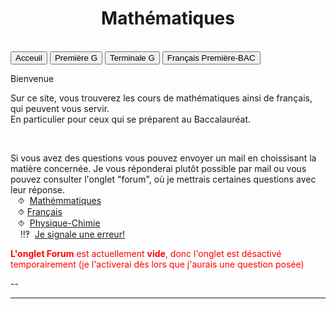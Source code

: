 <html>
 <title>Mathématiques</title>
 <head>
    <meta charset="utf-8"/>
    <link href="style.css" rel="stylesheet" type="text/css"/>
    <meta name="viewport" content="width=device-width, initial-scale=1">
    <link rel="stylesheet" href="https://www.w3schools.com/w3css/4/w3.css">
    <meta name="viewport" content="width=device-width, initial-scale=1" />
    <link rel="stylesheet" href="https://www.w3schools.com/w3css/4/w3.css" />
    <script src="s.js" data-import=""></script>
 </head>
 <body onload="body()">
 <center><h1 id="h1">Mathématiques</h1></center>
 <br>
 <div class="w3-container">
  
 </div>

 <div class="w3-bar w3-black">
  <button class="w3-bar-item w3-button" onclick="openCity('Ac')">Acceuil</button>
  <!--<button class="w3-bar-item w3-button" onclick="openCity('Six')">Sixième</button>
  <button class="w3-bar-item w3-button" onclick="openCity('Cinq')">Cinquième</button>
  <button class="w3-bar-item w3-button" onclick="openCity('Quatre')">Quatrième</button>
  <button class="w3-bar-item w3-button" onclick="openCity('Trois')">Troisième</button>
  <button class="w3-bar-item w3-button" onclick="openCity('Seconde')">Seconde</button>-->
  <button class="w3-bar-item w3-button" onclick="openCity('Première')">Première G</button>
  <button class="w3-bar-item w3-button" onclick="openCity('Terminale')">Terminale G</button>
  <button class="w3-bar-item w3-button" onclick="openCity('Français')">Français Première-BAC</button>
  <!-- <button class="w3-bar-item w3-button" onclick="openCity('Info')">Informatique</button>
  <button class="w3-bar-item w3-button" onclick="openCity('Forum')">Forum</button>-->
 </div>
 <div id="Ac" class="w3-container city">
  <p id="para2">Bienvenue</p>
  <p id="para3">Sur ce site, vous trouverez les cours de mathématiques ainsi de français, qui peuvent vous servir.<br> En particulier pour ceux qui se préparent au Baccalauréat.</p>
 <br>
  <div id="center">
  <p id="para33">Si vous avez des questions vous pouvez envoyer un mail en choissisant la matière concernée. Je vous réponderai plutôt possible par mail ou vous pouvez consulter l'onglet "forum", où je mettrais certaines questions avec leur réponse. 
  <br>&nbsp;&nbsp;&nbsp;⯑ &nbsp;<a title="Question" href="mailto:ozcelebialican2005@gmail.com?subject=J'ai une question%5BMat%5D&body=Ma%20question%20se%20porte%20sur%20les%20mathématiques%20(ne%20changez%20pas%20l'objet%20du%20mail).">Mathémmatiques</a>
  <br>&nbsp;&nbsp;&nbsp;⯑&nbsp;<a title="Question" href="mailto:ozcelebialican2005@gmail.com?subject=J'ai une question%5BFR%5D&body=Ma%20question%20se%20porte%20sur%20le%20français%20 (ne%20changez%20pas%20l'objet%20du%20mail).">Français</a>
  <br>&nbsp;&nbsp;&nbsp;⯑ &nbsp;<a title="Question" href="mailto:ozcelebialican2005@gmail.com?subject=J'ai une question%5BMat%5D&body=Ma%20question%20se%20porte%20sur%20les%20Physique-Chimie%20(ne%20changez%20pas%20l'objet%20du%20mail).">Physique-Chimie</a>
  <br> &nbsp;&nbsp;&nbsp; ‼‽ &nbsp;<a title="Signaler une erreur" href="mailto:ozcelebialican2005@gmail.com?subject=%5BErreur%5D&body=Ma%20question%20se%20porte%20sur%20le%20français%20 (ne%20changez%20pas%20l'objet%20du%20mail).%0ADans%20l'onglet:%0ANom%20du%20fichier:%0AErreur:">Je signale une erreur!</a>
  </p></div>
  <p><font style="color:red"><b>L'onglet Forum</b> est actuellement <b>vide</b>, donc l'onglet est désactivé temporairement (je l'activerai dès lors que j'aurais une question posée)</font></p>
  <p>--</p> 
  <hr>
 </div>

 <!--
 <div id="Six" class="w3-container city" style="display:none">
    <p id="para2">-</p>
    <p>--</p> 
 <hr> 
 </div>
 <div id="Cinq" class="w3-container city" style="display:none"> 
    <p id="para2">-</p>
    <p>--</p> 
  <hr>
 </div>
 <div id="Quatre" class="w3-container city" style="display:none">
    <p id="para2">-</p>
    <p>--</p> 
  <hr>
 </div>
 <div id="Tois" class="w3-container city" style="display:none">
    <p id="para2">-</p>
    <p>--</p> 
  <hr>
 </div>
 <div id="Seconde" class="w3-container city" style="display:none">
    <p id="para2">-</p>
    <p>--</p> 
  <hr>
 </div>
 <div id="Première" class="w3-container city" style="display:none">
  <p id="para2">-</p>
  <p>--</p> 
  <hr>
 </div>-->

 <div id="Terminale" class="w3-container city" style="display:none">
  <p id="para1">Terminale Générale</p>
  <p id="para6">📁  Equations différentielles</p>
    <ul>
      <li><a href="mat/Tle/ED/Cours-equations_differentielles.pdf" dowload="" target="_blank"><p id="para4">📄   Cours-Equations differentielles</p></a></li>
      <li><a href="mat/Tle/ED/TD-equations_differentielles.pdf" dowload="" target="_blank"><p id="para4">📄   TD-Equations differentielles</p></a></li>
      <li><a href="mat/Tle/ED/TD-equations_differentielles-correction.pdf" dowload="" target="_blank"><p id="para4">📄   Correction-Equations differentielles</p></a></li>
      <li><a href="mat/Tle/ED/ED_complement_PC.pdf" dowload=""  target="_blank"><p id="para4">📄  Complément du cours - Physique-chimie </p></a></li>
   </ul>
  <p></p>
  <hr>
 </div>

 <div id="Français" class="w3-container city" style="display:none"> <div class="w3-container">
  <center><p id="para1">Français- Première - BAC</p></center>
  <div id="center">
  <p id="para33" style="border: 1px solid black; padding: 10px;"> <font style="color:#FF10FF;">⨝</font>Je vous conseille vivement utiliser <a href="https://cnrtl.fr/definition/" target="_blank"><font style="color:#0000FF;"><u>CNRTL</u></font></a>, un dictionnaire en ligne (une référence de pluparts des professeurs) ou si vous ne vous maîtrisez pas la langue française :<a href="https://www.wordreference.com/fr/" target="Fenêtre définie"><font style="color:#0000FF;"><u>WordReference</u></font></a>
  <br><font style="color:#0CF0FF;"> ⨝</font> Vous avez, dans les fichier ci-dessus, certaines questions (signalées par "¿" en début des questions).<br>Je vous invite à réfléchir à ses questions qui peuvent être très utiles pour la compréhension de certains passages ou pour une dissertation.
  <br><font style="color:#FF9909;">⨝ ⨝</font> S pour "Séance"</p></div>
   <button onclick="myFunction('Demo2')" class="w3-button w3-block w3-white w3-left-align"><p id="para2">📚- Programme officiel- Français pour  2024-2025</p></button>
     <div id="Demo2" class="w3-hide w3-container w3-light-grey">  
    <ul>
        <li><a href="fr/2024-2025-G.pdf" dowload="" target="_blank"><p id="para4">Les œuvres au programme de Première Générale</p></a></li>
        <li><p id="para4"><a href="fr/2024-2025-T.pdf" dowload="" target="_blank">Les œuvres au programme de Première Technologique</a></p></li> 
    </ul></div>
    <p id="para2">📘-Arthur RIMBAUD, <i>Cahier de Douai</i></p>
        <ul>
            <li><a href="fr/Douai/Rimbaud-Cahier_de_Douai.pdf" dowload="" target="_blank"><p id="para4">📜   Présentation de l'œuvre-S1</p></a></li>
            <!--<li><a href="fr/" dowland="" target="_blank"><p id="para4">Biographie de l'auteur-2</p></a></li>-->
        </ul>    
    <p id="para2">📗-Abbé Prévost, <i>Manon Lescaut</i></p>
        <ul>
            <li><a href="fr/Lescaut/Abbé_Prevost-Manon_Lescaut.pdf" dowload="" target="_blank"><p id="para4">📜   Présentation de Parcours-S1</p></a></li>
            <!--<li><a href="fr/Lescaut/ .pdf" dowload=""><p id="para4" target="_blank">Présentation de l'œuvre-S2</p></a></li>
            <li><a href="fr/Lescaut/Structure-Manon_Lescaut.pdf" dowload="" target="_blank"><p id="para4">Structure de l'œuvre-S3 </p></a></li>
            <li><a href="fr/Lescaut/Cit-Manon_Lescaut.pdf" dowload="" target="_blank"><p id="para4">Quelques citations -S4</p></a></li>-->
        </ul> 
        <!--<p id="para2">📕-Honoré de Balzac, <i>La Peau de chagrin</i></p>
        <ul>
            <li><a href="fr/Honoré_de_Balzac-Peau_de_chagrin.pdf" dowload="" target="_blank"><p id="para4">Présentation de Parcours-1</p></a></li>
            <li><a href="fr/ .pdf" dowload="" target="_blank"><p id="para4">Présentation de l'œuvre-2</p></a></li>
         </ul>  -->
         <p id="para2">📙-Olympe de Gouges, <i>La Déclaration des droits de la femme et de la citoyenne</i></p>
        <ul>
            <li><a href="fr/DDFC/Olympes_de_Gouges-DDFC.pdf" dowload="" target="_blank"><p id="para4">📜  Présentation de Parcours-1</p></a></li>
            <!--<li><a href="fr/ .pdf" dowload="" target="_blank"><p id="para4">Présentation de l'œuvre-2</p></a></li>-->
            <li><a href="fr/DDFC/Structure-DDFC.pdf" dowload="" target="_blank"><p id="para4">📜  Structure de l'œuvre-S3 </p></a></li>
            <!--<li><a href="fr/DDFC/Cit-DDFC.pdf" dowload="" target=_blank"><p id="para4">Quelques citations-S4</></a></li>-->
            <li><p id="para4">📑  Explications de texte </p><ol type="liste-style: upper-roman">
                    <li><a href="fr/DDFC/Explication_de_texte-1-DDFC.pdf" dowload="" target="_blank"><p id="para4">Explication de texte 1 </p></a></li>
               </ol></li>             
         </ul> 
    <button onclick="myFunction('Demo1')" class="w3-button w3-block w3-white w3-left-align"><p id="para2">🗂-Sujets de dissertation</p></button>
     <div id="Demo1" class="w3-hide w3-container w3-light-grey">    
            <ul>
            <li><a href="fr/Douai/Dis-Cahier_de_Douai.pdf" dowland="" target="_blank"><p id="para4">🖋️Arthur RIMBAUD, <i> Cahier de Douai</i></p></a></li>
            <li><a href="fr/Chagrin/Dis-Peau_de_chagrin.pdf" dowland="" target="_blank"><p id="para4">🖋️Honoré de Balzac, <i>La Peau de chagrin</i></p></a> </li>
            <li><a href="fr/DDFC/Dis-DDFC.pdf" dowland="" target="_blank"><p id="para4">🖋️Olympe de Gouges, <i>Déclaration des droits de la femme et de la citoyenne </i></p></a> </li>
            <li><a href="fr/Lescaut/Dis-Manon_Lescaut.pdf" dowland="" target="_blank"><p id="para4">🖋️Abbé Prévost, <i>Manon Lescaut </i></p></a> </li>
            <li><a href="fr/sujet-de-BAC-2024.pdf" dowland="" target="_blank"><p id="para4">📝Sujets de Bac  de l'épreuve de 2024 </p></a> </li>
         </ul>
      </div>
    <hr>
 </div></div>
 <!--<div id="Info" class="w3-container city" style="display:none">
  <p id="para2">-</p>
  <p>--</p> 
  <hr>
 </div>-->
 <!--<div id="Forum" class="w3-container city" style="display:none">
  <p id="para2">-</p>
  <p>--</p> 
  <hr>
 </div>-->


 <!--hyperlien 
 <a href="fr/                    .pdf" dowload="" target="_blank">   #Français
 <a href="mat/                  .pdf" dowload="" target="_blank">       #Mathématiques 
 -->
 

 <!--🗂📙📗📘📚📕📔📒📝💻📓🖋️-->

 <script>
 function openCity(cityName) {
  var i;
  var x = document.getElementsByClassName("city");
  for (i = 0; i < x.length; i++) {
    x[i].style.display = "none";  
  }
  document.getElementById(cityName).style.display = "block";  
 }
 </script>
  <script>
 function myFunction(id) {
  var x = document.getElementById(id);
  if (x.className.indexOf("w3-show") == -1) {
    x.className += " w3-show";
    x.previousElementSibling.className = 
    x.previousElementSibling.className.replace("w3-white", "w3-yellow");
  } else { 
    x.className = x.className.replace(" w3-show", "");
    x.previousElementSibling.className = 
    x.previousElementSibling.className.replace("w3-yellow", "w3-white");
  }
 }
 </script>